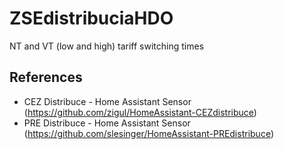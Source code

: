 # ZSEdistribuciaHDO
NT and VT (low and high) tariff switching times



## References
- CEZ Distribuce - Home Assistant Sensor (https://github.com/zigul/HomeAssistant-CEZdistribuce)
- PRE Distribuce - Home Assistant Sensor (https://github.com/slesinger/HomeAssistant-PREdistribuce)

